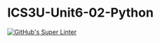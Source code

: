 # ICS3U-Unit6-02-Python

[![GitHub's Super Linter](https://github.com/Ethan-Prieur1/ICS3U-Unit6-02-Python/workflows/GitHub's%20Super%20Linter/badge.svg)](https://github.com/Ethan-Prieur1/ICS3U-Unit6-02-Python/actions)
